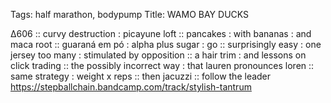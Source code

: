 Tags: half marathon, bodypump
Title: WAMO BAY DUCKS
  
∆606 :: curvy destruction : picayune loft :: pancakes : with bananas : and maca root :: guaraná em pó : alpha plus sugar : go :: surprisingly easy : one jersey too many : stimulated by opposition :: a hair trim : and lessons on click trading :: the possibly incorrect way : that lauren pronounces loren :: same strategy : weight x reps ::  then jacuzzi :: follow the leader  
<https://stepballchain.bandcamp.com/track/stylish-tantrum>  
